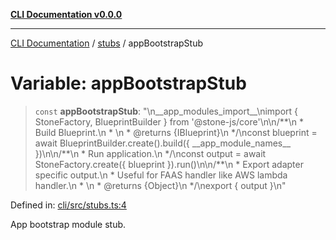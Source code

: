 [**CLI Documentation v0.0.0**](../../README.md)

***

[CLI Documentation](../../modules.md) / [stubs](../README.md) / appBootstrapStub

# Variable: appBootstrapStub

> `const` **appBootstrapStub**: "\n\_\_app\_modules\_import\_\_\nimport \{ StoneFactory, BlueprintBuilder \} from '@stone-js/core'\n\n/\*\*\n \* Build Blueprint.\n \* \n \* @returns \{IBlueprint\}\n \*/\nconst blueprint = await BlueprintBuilder.create().build(\{ \_\_app\_module\_names\_\_ \})\n\n/\*\*\n \* Run application.\n \*/\nconst output = await StoneFactory.create(\{ blueprint \}).run()\n\n/\*\*\n \* Export adapter specific output.\n \* Useful for FAAS handler like AWS lambda handler.\n \* \n \* @returns \{Object\}\n \*/\nexport \{ output \}\n"

Defined in: [cli/src/stubs.ts:4](https://github.com/stonemjs/cli/blob/918c4879f2a7715f30d46038936ca1a10bb41202/src/stubs.ts#L4)

App bootstrap module stub.
